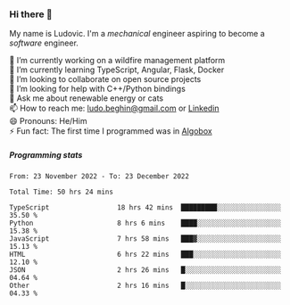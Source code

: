 ### Hi there 👋

My name is Ludovic. I'm a *mechanical* engineer aspiring to become a *software* engineer.

 🔭 I’m currently working on a wildfire management platform<br/>
 🌱 I’m currently learning TypeScript, Angular, Flask, Docker<br/>
 👯 I’m looking to collaborate on open source projects<br/>
 🤔 I’m looking for help with C++/Python bindings<br/>
 💬 Ask me about renewable energy or cats<br/>
 📫 How to reach me: ludo.beghin@gmail.com or [Linkedin](https://www.linkedin.com/in/ludovic-beghin/)<br/>
 😄 Pronouns: He/Him<br/>
 ⚡ Fun fact: The first time I programmed was in [Algobox](https://fr.wikipedia.org/wiki/Algobox)<br/>

##### Programming stats
<!--START_SECTION:waka-->

```text
From: 23 November 2022 - To: 23 December 2022

Total Time: 50 hrs 24 mins

TypeScript                 18 hrs 42 mins  █████████░░░░░░░░░░░░░░░░   35.50 %
Python                     8 hrs 6 mins    ████░░░░░░░░░░░░░░░░░░░░░   15.38 %
JavaScript                 7 hrs 58 mins   ███▓░░░░░░░░░░░░░░░░░░░░░   15.13 %
HTML                       6 hrs 22 mins   ███░░░░░░░░░░░░░░░░░░░░░░   12.10 %
JSON                       2 hrs 26 mins   █░░░░░░░░░░░░░░░░░░░░░░░░   04.64 %
Other                      2 hrs 16 mins   █░░░░░░░░░░░░░░░░░░░░░░░░   04.33 %
```

<!--END_SECTION:waka-->
